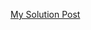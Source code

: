 [My Solution Post](https://leetcode.com/problems/find-players-with-zero-or-one-losses/solutions/4569715/simple-c-hashmap)
